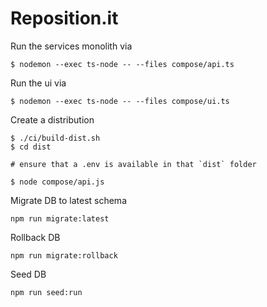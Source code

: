 # Reposition.it

Run the services monolith via

```
$ nodemon --exec ts-node -- --files compose/api.ts
```

Run the ui via

```
$ nodemon --exec ts-node -- --files compose/ui.ts
```

Create a distribution

```
$ ./ci/build-dist.sh
$ cd dist

# ensure that a .env is available in that `dist` folder

$ node compose/api.js
```

Migrate DB to latest schema

```
npm run migrate:latest
```

Rollback DB

```
npm run migrate:rollback
```

Seed DB

```
npm run seed:run
```
